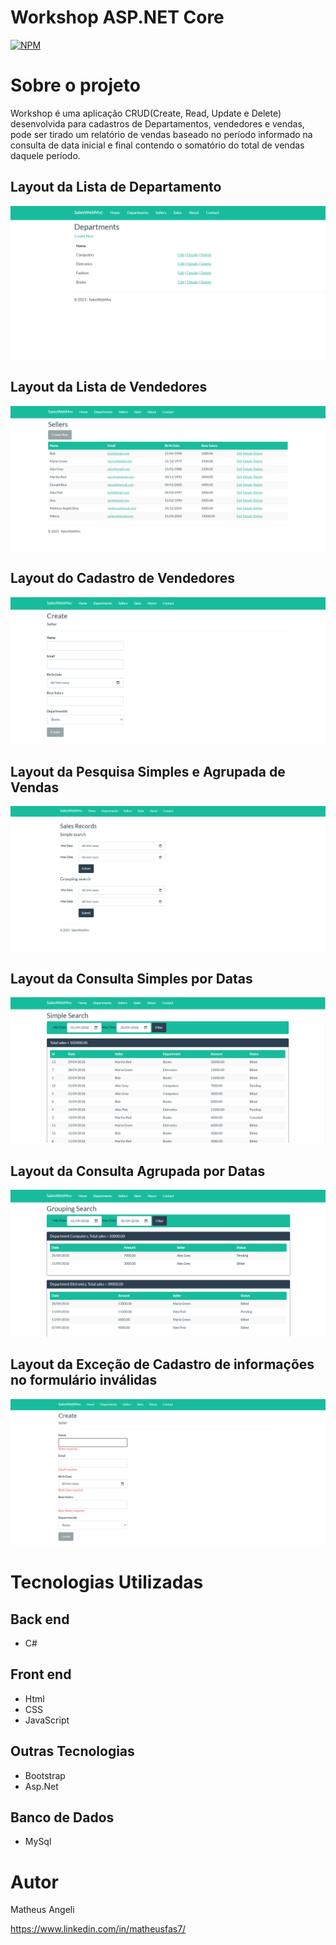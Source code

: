 # Workshop ASP.NET Core 
[![NPM](https://img.shields.io/github/license/matheusfas7/workshop-asp-net-core-mvc)](https://github.com/matheusfas7/workshop-asp-net-core-mvc/blob/master/LICENSE)

# Sobre o projeto

Workshop é uma aplicação CRUD(Create, Read, Update e Delete) desenvolvida para cadastros de Departamentos, vendedores e vendas, pode ser tirado um relatório de vendas baseado no período informado na consulta de data inicial e final contendo o somatório do total de vendas daquele período.

## Layout da Lista de Departamento

![Lista Department](https://github.com/matheusfas7/workshop-asp-net-core-mvc/blob/master/assets/DepartmentsIndex.png)

## Layout da Lista de Vendedores

![Lista de Vendedores](https://github.com/matheusfas7/workshop-asp-net-core-mvc/blob/master/assets/SellersIndex.png)

## Layout do Cadastro de Vendedores

![Cadastro de Vendedores](https://github.com/matheusfas7/workshop-asp-net-core-mvc/blob/master/assets/CreateSeller.png)

## Layout da Pesquisa Simples e Agrupada de Vendas

![Tipos de Pesquisa de Vendas](https://github.com/matheusfas7/workshop-asp-net-core-mvc/blob/master/assets/SalesRecords.png)

## Layout da Consulta Simples por Datas

![Pesquisa Simples por Data Inicial e Final](https://github.com/matheusfas7/workshop-asp-net-core-mvc/blob/master/assets/SimpleSearchSales.png)

## Layout da Consulta Agrupada por Datas

![Pesquisa Agrupada por Data Inicial e Final](https://github.com/matheusfas7/workshop-asp-net-core-mvc/blob/master/assets/GroupingSearchSales.png)

## Layout da Exceção de Cadastro de informações no formulário inválidas

![Cadastro Exceção Formulário](https://github.com/matheusfas7/workshop-asp-net-core-mvc/blob/master/assets/ExceptionSellerCreate.png)

# Tecnologias Utilizadas

## Back end

- C#

## Front end

- Html
- CSS
- JavaScript

## Outras Tecnologias

- Bootstrap
- Asp.Net

## Banco de Dados

- MySql

# Autor 

Matheus Angeli

https://www.linkedin.com/in/matheusfas7/
